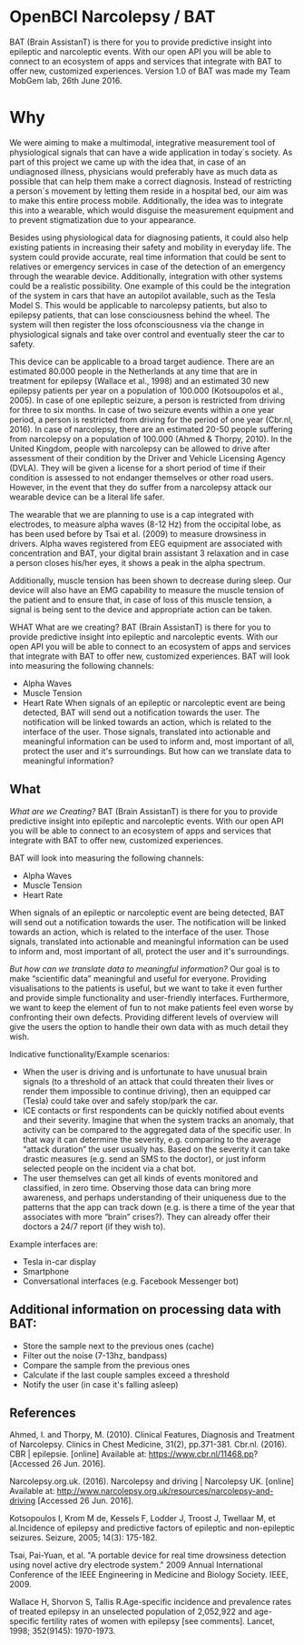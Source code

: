 # OpenBCI Narcolepsy / BAT
BAT (Brain AssistanT) is there for you to provide predictive insight into epileptic and narcoleptic events. With our open API you will be able to connect to an ecosystem of apps and services that integrate with BAT to offer new, customized experiences. Version 1.0 of BAT was made my Team MobGem lab, 26th June 2016.

# Why
We were aiming to make a multimodal, integrative measurement tool of physiological signals that can have a wide application in today´s society. As part of this project we came up with the idea that, in case of an undiagnosed illness, physicians would preferably have as much data as possible that can help them make a correct diagnosis. Instead of restricting a person´s movement by letting them reside in a hospital bed, our aim was to make this entire process mobile.
Additionally, the idea was to integrate this into a wearable, which would disguise the measurement equipment and to prevent stigmatization due to your appearance.

Besides using physiological data for diagnosing patients, it could also help existing patients in increasing their safety and mobility in everyday life. The system could provide accurate, real time information that could be sent to relatives or emergency services in case of the detection of an emergency through the wearable device. Additionally, integration with other systems could be a realistic possibility. One example of this could be the integration of the system in cars that have an autopilot available, such as the Tesla Model S. This would be applicable to narcolepsy patients, but also to epilepsy patients, that can lose consciousness behind the wheel. The system will then register the loss ofconsciousness via the change in physiological signals and take over control and eventually steer the car to safety.

This device can be applicable to a broad target audience. There are an estimated 80.000 people in the Netherlands at any time that are in treatment for epilepsy (Wallace et al., 1998) and an estimated 30 new epilepsy patients per year on a population of 100.000 (Kotsoupolos et al., 2005). In case of one epileptic seizure, a person is restricted from driving for three to six months. In case of two seizure events within a one year period, a person is restricted from driving for the period of one year (Cbr.nl, 2016). In case of narcolepsy, there are an estimated 20-50 people suffering from narcolepsy on a population of 100.000 (Ahmed & Thorpy, 2010). In the United Kingdom, people with narcolepsy can be allowed to drive after assessment of their condition by the Driver and Vehicle Licensing Agency (DVLA). They will be given a license for a short period of time if their condition is assessed to not endanger themselves or other road users. However, in the event that they do suffer from a narcolepsy attack our wearable device can be a literal life safer.

The wearable that we are planning to use is a cap integrated with electrodes, to measure alpha waves (8-12 Hz) from the occipital lobe, as has been used before by Tsai et al. (2009) to measure drowsiness in drivers. Alpha waves registered from EEG equipment are associated with concentration and BAT, your digital brain assistant 3 relaxation and in case a person closes his/her eyes, it shows a peak in the alpha spectrum.

Additionally, muscle tension has been shown to decrease during sleep. Our device will also have an EMG capability to measure the muscle tension of the patient and to ensure that, in case of loss of this muscle tension, a signal is being sent to the device and appropriate action can be taken.

WHAT
What are we creating?
BAT (Brain AssistanT) is there for you to provide predictive insight into epileptic
and narcoleptic events. With our open API you will be able to connect to an
ecosystem of apps and services that integrate with BAT to offer new, customized
experiences.
BAT will look into measuring the following channels:
- Alpha Waves
- Muscle Tension
- Heart Rate
When signals of an epileptic or narcoleptic event are being detected, BAT will
send out a notification towards the user. The notification will be linked towards
an action, which is related to the interface of the user.
Those signals, translated into actionable and meaningful information can be
used to inform and, most important of all, protect the user and it's surroundings.
But how can we translate data to meaningful information?


## What
*What are we Creating?* BAT (Brain AssistanT) is there for you to provide predictive insight into epileptic and narcoleptic events. With our open API you will be able to connect to an ecosystem of apps and services that integrate with BAT to offer new, customized experiences.

BAT will look into measuring the following channels:

- Alpha Waves
- Muscle Tension
- Heart Rate

When signals of an epileptic or narcoleptic event are being detected, BAT will send out a notification towards the user. The notification will be linked towards an action, which is related to the interface of the user.
Those signals, translated into actionable and meaningful information can be used to inform and, most important of all, protect the user and it's surroundings. 

*But how can we translate data to meaningful information?*
Our goal is to make “scientific data” meaningful and useful for everyone. Providing visualisations to the patients is useful, but we want to take it even further and provide simple functionality and user-friendly interfaces. Furthermore, we want to keep the element of fun to not make patients feel even worse by confronting their own defects. Providing different levels of overview will give the users the option to handle their own data with as much detail they wish.

Indicative functionality/Example scenarios:

- When the user is driving and is unfortunate to have unusual brain signals (to a threshold of an attack that could threaten their lives or render them impossible to continue driving), then an equipped car (Tesla) could take over and safely stop/park the car.
- ICE contacts or first respondents can be quickly notified about events and their severity. Imagine that when the system tracks an anomaly, that activity can be compared to the aggregated data of the specific user. In that way it can determine the severity, e.g. comparing to the average “attack duration” the user usually has. Based on the severity it can take drastic measures (e.g. send an SMS to the doctor), or just inform selected people on the incident via a chat bot.
- The user themselves can get all kinds of events monitored and classified, in zero time. Observing those data can bring more awareness, and perhaps understanding of their uniqueness due to the patterns that the app can track down (e.g. is there a time of the year that associates with more “brain” crises?). They can already offer their doctors a 24/7 report (if they wish to).

Example interfaces are:

- Tesla in-car display
- Smartphone
- Conversational interfaces (e.g. Facebook Messenger bot)

## Additional information on processing data with BAT:

- Store the sample next to the previous ones (cache)
- Filter out the noise (7-13hz, bandpass)
- Compare the sample from the previous ones
- Calculate if the last couple samples exceed a threshold
- Notify the user (in case it's falling asleep)

## References
Ahmed, I. and Thorpy, M. (2010). Clinical Features, Diagnosis and Treatment of Narcolepsy. Clinics in Chest Medicine, 31(2), pp.371-381. Cbr.nl. (2016). CBR | epilepsie. [online] Available at: https://www.cbr.nl/11468.pp? [Accessed 26 Jun. 2016].

Narcolepsy.org.uk. (2016). Narcolepsy and driving | Narcolepsy UK. [online] Available at: http://www.narcolepsy.org.uk/resources/narcolepsy-and-driving [Accessed 26 Jun. 2016].

Kotsopoulos I, Krom M de, Kessels F, Lodder J, Troost J, Twellaar M, et al.Incidence of epilepsy and predictive factors of epileptic and non-epileptic seizures. Seizure, 2005; 14(3): 175-182.

Tsai, Pai-Yuan, et al. "A portable device for real time drowsiness detection using novel active dry electrode system." 2009 Annual International Conference of the IEEE Engineering in Medicine and Biology Society. IEEE, 2009.

Wallace H, Shorvon S, Tallis R.Age-specific incidence and prevalence rates of treated epilepsy in an unselected population of 2,052,922 and age-specific fertility rates of women with epilepsy [see comments]. Lancet, 1998; 352(9145):
1970-1973.
